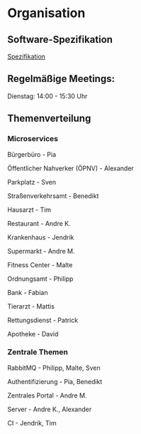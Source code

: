# Organisation

## Software-Spezifikation
[Spezifikation](./spezifikation.md)

## Regelmäßige Meetings:

Dienstag: 14:00 - 15:30 Uhr

## Themenverteilung

### Microservices

Bürgerbüro - Pia

Öffentlicher Nahverker (ÖPNV) - Alexander

Parkplatz - Sven

Straßenverkehrsamt - Benedikt

Hausarzt - Tim

Restaurant - Andre K.

Krankenhaus - Jendrik

Supermarkt - Andre M.

Fitness Center - Malte

Ordnungsamt - Philipp

Bank - Fabian

Tierarzt - Mattis

Rettungsdienst - Patrick

Apotheke - David

### Zentrale Themen

RabbitMQ - Philipp, Malte, Sven

Authentifizierung - Pia, Benedikt

Zentrales Portal - Andre M.

Server - Andre K., Alexander

CI - Jendrik, Tim

